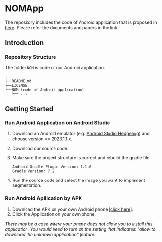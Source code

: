 # NOMApp

The repository includes the code of Android application that is proposed in [here](https://github.com/btxcy/NeuralOnMobile.git). Please refer the documents and papers in the link. 

## Introduction

### Repository Structure

The folder `NOM` is code of our Android application.

```
.
├──README.md
├──LICENSE
└──NOM (code of Android application)
   └── ...

```

## Getting Started

### Run Android Application on Android Studio

1. Download an Android emulator (e.g. [Android Studio Hedgehog](https://developer.android.com/studio)) and choose version == 2023.1.1.x.

2. Download our source code.

3. Make sure the project structure is correct and rebuild the gradle file.

   ```
   Android Gradle Plugin Version: 7.1.0
   Gradle Version: 7.2
   ```

4. Run the source code and select the image you want to implement segmentation.

### Run Android Apllication by APK

1. Download the APK on your own Android phone [[click here]](https://drive.google.com/file/d/1avjNmbqO9Ja4_klfesDFt6P9S98Cse32/view?usp=sharing).
2. Click the Application on your own phone.

*There may be a case where your phone does not allow you to install this application. You would need to turn on the setting that indicates: "allow to download the unknown application" feature.*
